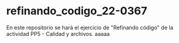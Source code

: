 # refinando_codigo_22-0367
En este repositorio se hará el ejercicio de "Refinando código" de la actividad PP5 - Calidad y archivos.
aaaaa
